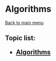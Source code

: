 <H1>Algorithms</h1>

[Back to main menu](..%2F..%2FREADME.md)

<h2>

Topic list:
* [Algorithms](education%2FAlgorithms.md)

</h2>